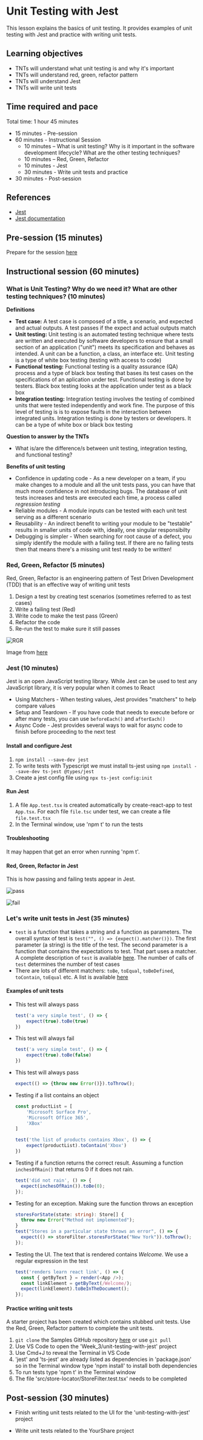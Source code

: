 # Unit Testing with Jest

This lesson explains the basics of unit testing. It provides examples of unit testing with Jest and practice with writing unit tests.

## Learning objectives

* TNTs will understand what unit testing is and why it's important
* TNTs will understand red, green, refactor pattern
* TNTs will understand Jest
* TNTs will write unit tests

## Time required and pace

Total time: 1 hour 45 minutes

* 15 minutes - Pre-session
* 60 minutes - Instructional Session
  * 10 minutes – What is unit testing? Why is it important in the software development lifecycle? What are the other testing techniques?
  * 10 minutes – Red, Green, Refactor
  * 10 minutes - Jest
  * 30 minutes - Write unit tests and practice
* 30 minutes - Post-session

## References

* [Jest](https://jestjs.io)
* [Jest documentation](https://jestjs.io/docs/en/getting-started.html)

## Pre-session (15 minutes)

Prepare for the session [here](https://github.com/tnt-summer-academy/Curriculum/wiki/%5BENG3.2%5D-Unit-testing-with-Jest)

## Instructional session (60 minutes)

### What is Unit Testing? Why do we need it? What are other testing techniques? (10 minutes)

**Definitions**

* **Test case:** A test case is composed of a title, a scenario, and expected and actual outputs. A test passes if the expect and actual outputs match
* **Unit testing:** Unit testing is an automated testing technique where tests are written and executed by software developers to ensure that a small section of an application ("unit") meets its specification and behaves as intended. A unit can be a function, a class, an interface etc. Unit testing is a type of white box testing (testing with access to code)  
* **Functional testing:** Functional testing is a quality assurance (QA) process and a type of black box testing that bases its test cases on the specifications of an aplication under test. Functional testing is done by testers. Black box testing looks at the application under test as a black box
* **Integration testing:** Integration testing involves the testing of combined units that were tested independently and work fine. The purpose of this level of testing is is to expose faults in the interaction between integrated units. Integration testing is done by testers or developers. It can be a type of white box or black box testing

**Question to answer by the TNTs**

* What is/are the difference/s between unit testing, integration testing, and functional testing?

**Benefits of unit testing**

* Confidence in updating code - As a new developer on a team, if you make changes to a module and all the unit tests pass, you can have that much more confidence in not introducing bugs. The database of unit tests increases and tests are executed each time, a process called *regression testing*
* Reliable modules - A module inputs can be tested with each unit test serving as a different scenario
* Reusability - An indirect benefit to writing your module to be "testable" results in smaller units of code with, ideally, one singular responsibilty
* Debugging is simpler - When searching for root cause of a defect, you simply identify the module with a failing test. If there are no failing tests then that means there's a missing unit test ready to be written!

### Red, Green, Refactor (5 minutes)

Red, Green, Refactor is an engineering pattern of Test Driven Development (TDD) that is an effective way of writing unit tests

1. Design a test by creating test scenarios (sometimes referred to as test cases)
2. Write a failing test (Red)
3. Write code to make the test pass (Green)
4. Refactor the code
5. Re-run the test to make sure it still passes

![RGR](https://s3.amazonaws.com/codecademy-content/programs/tdd-js/articles/red-green-refactor-tdd.png)

Image from [here](https://www.codecademy.com/articles/tdd-red-green-refactor)

### Jest (10 minutes)

Jest is an open JavaScript testing library. While Jest can be used to test any JavaScript library, it is very popular when it comes to React 

* Using Matchers - When testing values, Jest provides "matchers" to help compare values
* Setup and Teardown - If you have code that needs to execute before or after many tests, you can use `beforeEach()` and `afterEach()`
* Async Code - Jest provides several ways to wait for async code to finish before proceeding to the next test

#### Install and configure Jest

1. `npm install --save-dev jest`
2. To write tests with Typescript we must install ts-jest using `npm install --save-dev ts-jest @types/jest`
3. Create a jest config file using `npx ts-jest config:init`

#### Run Jest

1. A file `App.test.tsx` is created automatically by create-react-app to test `App.tsx`. For each file `file.tsc` under test, we can create a file `file.test.tsx`
2. In the Terminal window, use 'npm t' to run the tests

#### Troubleshooting

It may happen that get an error when running 'npm t'. 

#### Red, Green, Refactor in Jest

This is how passing and failing tests appear in Jest.

![pass](https://github.com/tnt-summer-academy/Curriculum/blob/main/Week%203/%5BENG3.2%5Dgreepass.png)

![fail](https://github.com/tnt-summer-academy/Curriculum/blob/main/Week%203/%5BENG3.2%5Dredfail.png)

### Let's write unit tests in Jest (35 minutes)

* `test` is a function that takes a string and a function as parameters. The overall syntax of test is `test("", () => {expect().matcher()})`. The first parameter (a string) is the title of the test. The second parameter is a function that contains the expectations to test. That part uses a matcher.  A complete description of `test` is available [here](https://jestjs.io/docs/en/api#testname-fn-timeout). The number of calls of `test` determines the number of test cases
* There are lots of different matchers: `toBe`, `toEqual`, `toBeDefined`, `toContain`, `toEqual` etc. A list is available [here](https://jestjs.io/docs/en/expect)

#### Examples of unit tests

* This test will always pass

    ```typescript
    test('a very simple test', () => {
        expect(true).toBe(true)
    })
    ```
    
* This test will always fail

    ```typescript
    test('a very simple test', () => {
        expect(true).toBe(false)
    })
    ```

* This test will always pass

    ```typescript
    expect(() => {throw new Error()}).toThrow();
    ```

* Testing if a list contains an object

    ```typescript
    const productList = [
        'Microsoft Surface Pro', 
        'Microsoft Office 365', 
        'XBox'
    ]

    test('the list of products contains Xbox', () => {
        expect(productList).toContain('Xbox')
    })
    ```
    
* Testing if a function returns the correct result. Assuming a function `inchesOfRain()` that returns 0 if it does not rain.
 
    ```typescript
    test('did not rain', () => {
      expect(inchesOfRain()).toBe(0);
    });
    ```
    
* Testing for an exception. Making sure the function throws an exception

    ```typescript
    storesForState(state: string): Store[] {
      throw new Error("Method not implemented");
    }
    test("Stores in a particular state throws an error", () => {
      expect(() => storeFilter.storesForState("New York")).toThrow();
    });
    ``` 
  
* Testing the UI. The text that is rendered contains *Welcome*. We use a regular expression in the test

    ```typescript
    test('renders learn react link', () => {
      const { getByText } = render(<App />);
      const linkElement = getByText(/Welcome/);
      expect(linkElement).toBeInTheDocument();
    });
    ````
    
#### Practice writing unit tests

A starter project has been created which contains stubbed unit tests. Use the Red, Green, Refactor pattern to complete the unit tests.

1. `git clone` the Samples GitHub repository [here](https://github.com/tnt-summer-academy/Samples) or use `git pull`
2. Use VS Code to open the 'Week_3/unit-testing-with-jest' project
3. Use Cmd+J to reveal the Terminal in VS Code
4. 'jest' and 'ts-jest' are already listed as dependencies in 'package.json' so in the Terminal window type 'npm install' to install both dependencies
5. To run tests type 'npm t' in the Terminal window
6. The file 'src/store-locator/StoreFilter.test.tsx' needs to be completed

## Post-session (30 minutes)

* Finish writing unit tests related to the UI for the 'unit-testing-with-jest' project 

* Write unit tests related to the YourShare project 
